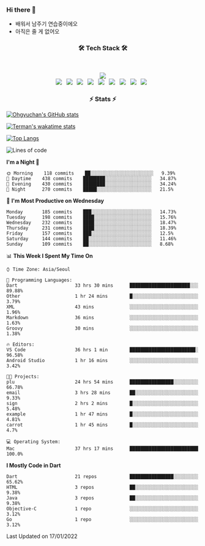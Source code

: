 <!--
**Ohgyuchan/Ohgyuchan** is a ✨ _special_ ✨ repository because its `README.md` (this file) appears on your GitHub profile.

Here are some ideas to get you started:

- 🔭 I’m currently working on ...
- 🌱 I’m currently learning ...
- 👯 I’m looking to collaborate on ...
- 🤔 I’m looking for help with ...
- 💬 Ask me about ...
- 📫 How to reach me: ...
- 😄 Pronouns: ...
- ⚡ Fun fact: ...
-->

### Hi there 👋
  * 배워서 남주기 연습중이에오
  * 아직은 줄 게 없어오



<h3 align="center"><b>🛠 Tech Stack 🛠</b></h3>
</br>

<p align="center">
<a href="https://hits.seeyoufarm.com"><img src="https://hits.seeyoufarm.com/api/count/incr/badge.svg?url=https%3A%2F%2Fgithub.com%2FOhgyuchan&count_bg=%2379C83D&title_bg=%23555555&icon=&icon_color=%23E7E7E7&title=visitors+%F0%9F%99%8C&edge_flat=false"/></a></br>
<img src="https://img.shields.io/badge/HTML5-E34F26?style=flat-square&logo=HTML5&logoColor=white"/></a> &nbsp
<img src="https://img.shields.io/badge/CSS3-1572B6?style=flat-square&logo=CSS3&logoColor=white"/></a> &nbsp
<!-- <img src="https://img.shields.io/badge/JavaScript-F7DF1E?style=flat-square&logo=JavaScript&logoColor=white"/></a> &nbsp -->
<!-- <img src="https://img.shields.io/badge/Node.js-339933?style=flat-square&logo=Node.js&logoColor=white"/></a> &nbsp -->
<img src="https://img.shields.io/badge/Android-3DDC84?style=flat-square&logo=Android&logoColor=white"/></a> &nbsp
<img src="https://img.shields.io/badge/Flutter-02569B?style=flat-square&logo=Flutter&logoColor=white"></a> &nbsp
<img src="https://img.shields.io/badge/Dart-0175C2?style=flat-square&logo=Dart&logoColor=white"></a> &nbsp
<img src="https://img.shields.io/badge/R-0175C2?style=flat-square&logo=R&logoColor=white"></a> &nbsp
<!-- <img src="https://img.shields.io/badge/MongoDB-47A248?style=flat-square&logo=MongoDB&logoColor=white"/></a> &nbsp -->
<!-- <img src="https://img.shields.io/badge/MySQL-4479A1?style=flat-square&logo=MySQL&logoColor=white"/></a> &nbsp -->
<img src="https://img.shields.io/badge/c++-00599C?style=flat-square&logo=c%2B%2B&logoColor=white"/></a> &nbsp 
<img src="https://img.shields.io/badge/github-181717?style=flat-squar&logo=github&logoColor=white"></a> &nbsp 
<img src="https://img.shields.io/badge/linux-FCC624?style=flat-squar&logo=linux&logoColor=black"></a> &nbsp 
<!-- <img src="https://img.shields.io/badge/Amazon AWS-232F3E?style=flat-square&logo=Amazon%20AWS&logoColor=white"/></a> &nbsp </p> -->

<h3 align="center"><b>⚡️ Stats ⚡️</b></h3>


[![Ohgyuchan's GitHub stats](https://github-readme-stats.vercel.app/api?username=Ohgyuchan&count_private=true&show_icons=true&theme=buefy)](https://github.com/Ohgyuchan/github-readme-stats)

[![Terman's wakatime stats](https://github-readme-stats.vercel.app/api/wakatime?username=@TermanOh&theme=buefy)](https://github.com/anuraghazra/github-readme-stats)

[![Top Langs](https://github-readme-stats.vercel.app/api/top-langs/?username=Ohgyuchan&layout=compact&count_private=true&show_icons=true&theme=buefy)](https://github.com/Ohgyuchan/github-readme-stats)
  
<!--START_SECTION:waka-->
![Lines of code](https://img.shields.io/badge/From%20Hello%20World%20I%27ve%20Written-87507%20lines%20of%20code-blue)

**I'm a Night 🦉** 

```text
🌞 Morning    118 commits    ██░░░░░░░░░░░░░░░░░░░░░░░   9.39% 
🌆 Daytime    438 commits    ████████░░░░░░░░░░░░░░░░░   34.87% 
🌃 Evening    430 commits    ████████░░░░░░░░░░░░░░░░░   34.24% 
🌙 Night      270 commits    █████░░░░░░░░░░░░░░░░░░░░   21.5%

```
📅 **I'm Most Productive on Wednesday** 

```text
Monday       185 commits    ███░░░░░░░░░░░░░░░░░░░░░░   14.73% 
Tuesday      198 commits    ████░░░░░░░░░░░░░░░░░░░░░   15.76% 
Wednesday    232 commits    ████░░░░░░░░░░░░░░░░░░░░░   18.47% 
Thursday     231 commits    ████░░░░░░░░░░░░░░░░░░░░░   18.39% 
Friday       157 commits    ███░░░░░░░░░░░░░░░░░░░░░░   12.5% 
Saturday     144 commits    ██░░░░░░░░░░░░░░░░░░░░░░░   11.46% 
Sunday       109 commits    ██░░░░░░░░░░░░░░░░░░░░░░░   8.68%

```


📊 **This Week I Spent My Time On** 

```text
⌚︎ Time Zone: Asia/Seoul

💬 Programming Languages: 
Dart                     33 hrs 30 mins      ██████████████████████░░░   89.88% 
Other                    1 hr 24 mins        █░░░░░░░░░░░░░░░░░░░░░░░░   3.79% 
XML                      43 mins             ░░░░░░░░░░░░░░░░░░░░░░░░░   1.96% 
Markdown                 36 mins             ░░░░░░░░░░░░░░░░░░░░░░░░░   1.63% 
Groovy                   30 mins             ░░░░░░░░░░░░░░░░░░░░░░░░░   1.38%

🔥 Editors: 
VS Code                  36 hrs 1 min        ████████████████████████░   96.58% 
Android Studio           1 hr 16 mins        ░░░░░░░░░░░░░░░░░░░░░░░░░   3.42%

🐱‍💻 Projects: 
plu                      24 hrs 54 mins      ████████████████░░░░░░░░░   66.78% 
email                    3 hrs 28 mins       ██░░░░░░░░░░░░░░░░░░░░░░░   9.33% 
sign                     2 hrs 2 mins        █░░░░░░░░░░░░░░░░░░░░░░░░   5.48% 
example                  1 hr 47 mins        █░░░░░░░░░░░░░░░░░░░░░░░░   4.81% 
carrot                   1 hr 45 mins        █░░░░░░░░░░░░░░░░░░░░░░░░   4.7%

💻 Operating System: 
Mac                      37 hrs 17 mins      █████████████████████████   100.0%

```

**I Mostly Code in Dart** 

```text
Dart                     21 repos            ████████████████░░░░░░░░░   65.62% 
HTML                     3 repos             ██░░░░░░░░░░░░░░░░░░░░░░░   9.38% 
Java                     3 repos             ██░░░░░░░░░░░░░░░░░░░░░░░   9.38% 
Objective-C              1 repo              ░░░░░░░░░░░░░░░░░░░░░░░░░   3.12% 
Go                       1 repo              ░░░░░░░░░░░░░░░░░░░░░░░░░   3.12%

```



 Last Updated on 17/01/2022
<!--END_SECTION:waka-->



